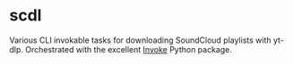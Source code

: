 # scdl

Various CLI invokable tasks for downloading SoundCloud playlists with yt-dlp.
Orchestrated with the excellent [Invoke](https://www.pyinvoke.org/) Python
package.
